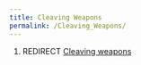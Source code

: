 ```yaml
---
title: Cleaving Weapons
permalink: /Cleaving_Weapons/
---
```


1.  REDIRECT [Cleaving weapons](Cleaving_weapons "wikilink")
